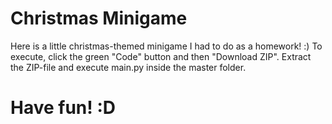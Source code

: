 # Christmas Minigame

Here is a little christmas-themed minigame I had to do as a homework! :) To execute, click the green "Code" button and then "Download ZIP". Extract the ZIP-file and execute main.py inside the master folder.

# Have fun! :D 
